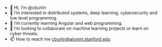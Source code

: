 - 👋 Hi, I’m @cburlin
- 👀 I’m interested in distributed systems, deep learning, cybersecurity and low level programming.
- 🌱 I’m currently learning Angular and web programming.
- 💞️ I’m looking to collaborate on machine learning projects or learn on cyber threats.
- 📫 How to reach me cburlin@alumni.stanford.edu

<!---
cburlin/cburlin is a ✨ special ✨ repository because its `README.md` (this file) appears on your GitHub profile.
You can click the Preview link to take a look at your changes.
--->
